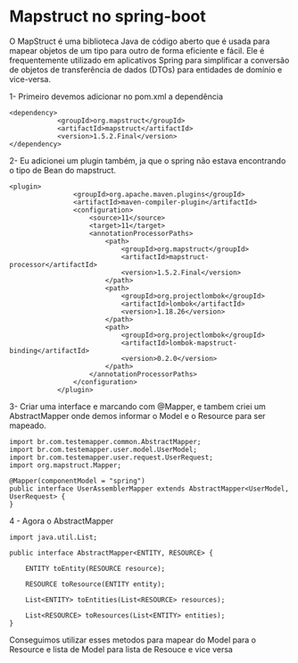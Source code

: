 # Mapstruct no spring-boot
O MapStruct é uma biblioteca Java de código aberto que é usada para mapear objetos de um tipo para outro de forma eficiente e fácil. Ele é frequentemente utilizado em aplicativos Spring para simplificar a conversão de objetos de transferência de dados (DTOs) para entidades de domínio e vice-versa.

1- Primeiro devemos adicionar no pom.xml a dependência

```
<dependency>
			<groupId>org.mapstruct</groupId>
			<artifactId>mapstruct</artifactId>
			<version>1.5.2.Final</version>
</dependency>
```
2- Eu adicionei um plugin também, ja que o spring não estava encontrando o tipo de Bean do mapstruct.
```
<plugin>
				<groupId>org.apache.maven.plugins</groupId>
				<artifactId>maven-compiler-plugin</artifactId>
				<configuration>
					<source>11</source>
					<target>11</target>
					<annotationProcessorPaths>
						<path>
							<groupId>org.mapstruct</groupId>
							<artifactId>mapstruct-processor</artifactId>
							<version>1.5.2.Final</version>
						</path>
						<path>
							<groupId>org.projectlombok</groupId>
							<artifactId>lombok</artifactId>
							<version>1.18.26</version>
						</path>
						<path>
							<groupId>org.projectlombok</groupId>
							<artifactId>lombok-mapstruct-binding</artifactId>
							<version>0.2.0</version>
						</path>
					</annotationProcessorPaths>
				</configuration>
			</plugin>
  ```
  
3- Criar uma interface e marcando com @Mapper, e tambem criei um AbstractMapper onde demos informar o Model e o Resource para ser mapeado.

```
import br.com.testemapper.common.AbstractMapper;
import br.com.testemapper.user.model.UserModel;
import br.com.testemapper.user.request.UserRequest;
import org.mapstruct.Mapper;

@Mapper(componentModel = "spring")
public interface UserAssemblerMapper extends AbstractMapper<UserModel, UserRequest> {
}
```

4 - Agora o AbstractMapper

```
import java.util.List;

public interface AbstractMapper<ENTITY, RESOURCE> {

    ENTITY toEntity(RESOURCE resource);

    RESOURCE toResource(ENTITY entity);

    List<ENTITY> toEntities(List<RESOURCE> resources);

    List<RESOURCE> toResources(List<ENTITY> entities);
}
```

Conseguimos utilizar esses metodos para mapear do Model para o Resource e lista de Model para lista de Resouce e vice versa
